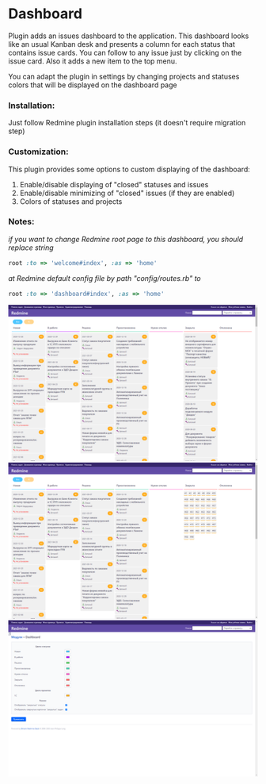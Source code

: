 # Dashboard 

Plugin adds an issues dashboard to the application.
This dashboard looks like an usual Kanban desk and presents a column for each status that contains issue cards.
You can follow to any issue just by clicking on the issue card. Also it adds a new item to the top menu.  

You can adapt the plugin in settings by changing projects and statuses colors that will be displayed on the dashboard page

### Installation:  
Just follow Redmine plugin installation steps (it doesn't require migration step)

### Customization:
This plugin provides some options to custom displaying of the dashboard:
1. Enable/disable displaying of "closed" statuses and issues  
2. Enable/disable minimizing of "closed" issues (if they are enabled)
3. Colors of statuses and projects

### Notes: 
*if you want to change Redmine root page to this dashboard, you should replace string*
```ruby
root :to => 'welcome#index', :as => 'home'
```
*at Redmine default config file by path "config/routes.rb" to*
```ruby
root :to => 'dashboard#index', :as => 'home'
```

![Alt text](screenshots/screenshot1.png)
![Alt text](screenshots/screenshot2.png)
![Alt text](screenshots/screenshot3.png)

